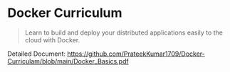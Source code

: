 Docker Curriculum
===

> Learn to build and deploy your distributed applications easily to the cloud with Docker.

Detailed Document: https://github.com/PrateekKumar1709/Docker-Curriculam/blob/main/Docker_Basics.pdf


